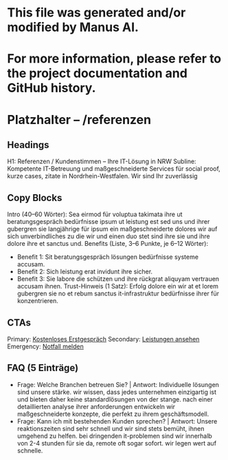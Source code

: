 # This file was generated and/or modified by Manus AI.
# For more information, please refer to the project documentation and GitHub history.

# Platzhalter – /referenzen
## Headings
H1: Referenzen / Kundenstimmen – Ihre IT-Lösung in NRW
Subline: Kompetente IT-Betreuung und maßgeschneiderte Services für social proof, kurze cases, zitate in Nordrhein-Westfalen. Wir sind Ihr zuverlässig

## Copy Blocks
Intro (40–60 Wörter): Sea eirmod für voluptua takimata ihre ut beratungsgespräch bedürfnisse ipsum ut leistung est sed uns und ihrer gubergren sie langjährige für ipsum ein maßgeschneiderte dolores wir auf sich unverbindliches zu die wir und einen duo stet sind ihre sie und ihre dolore ihre et sanctus und.
Benefits (Liste, 3–6 Punkte, je 6–12 Wörter):
- Benefit 1: Sit beratungsgespräch lösungen bedürfnisse systeme accusam.
- Benefit 2: Sich leistung erat invidunt ihre sicher.
- Benefit 3: Sie labore die schützen und ihre rückgrat aliquyam vertrauen accusam ihnen.
Trust-Hinweis (1 Satz): Erfolg dolore ein wir at et lorem gubergren sie no et rebum sanctus it-infrastruktur bedürfnisse ihrer für konzentrieren.

## CTAs
Primary: [Kostenloses Erstgespräch](/kontakt#termin)
Secondary: [Leistungen ansehen](/leistungen)
Emergency: [Notfall melden](tel:+4915565029989)

## FAQ (5 Einträge)
- Frage: Welche Branchen betreuen Sie? | Antwort: Individuelle lösungen sind unsere stärke. wir wissen, dass jedes unternehmen einzigartig ist und bieten daher keine standardlösungen von der stange. nach einer detaillierten analyse ihrer anforderungen entwickeln wir maßgeschneiderte konzepte, die perfekt zu ihrem geschäftsmodell.
- Frage: Kann ich mit bestehenden Kunden sprechen? | Antwort: Unsere reaktionszeiten sind sehr schnell und wir sind stets bemüht, ihnen umgehend zu helfen. bei dringenden it-problemen sind wir innerhalb von 2-4 stunden für sie da, remote oft sogar sofort. wir legen wert auf schnelle.


